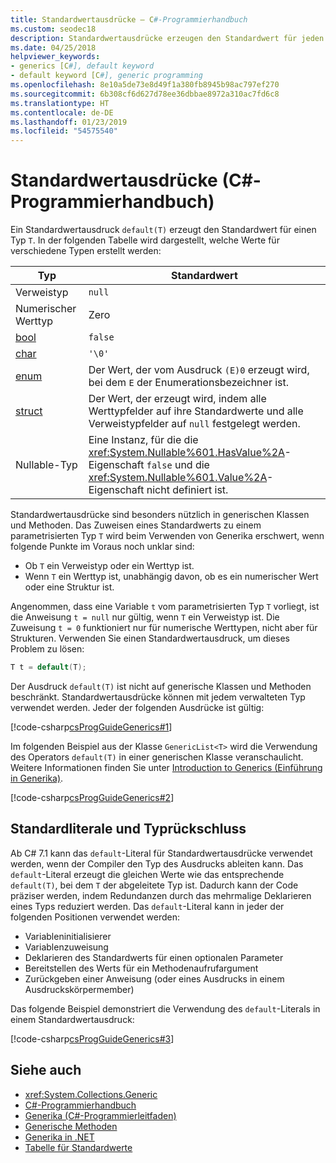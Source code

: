 ```yaml
---
title: Standardwertausdrücke – C#-Programmierhandbuch
ms.custom: seodec18
description: Standardwertausdrücke erzeugen den Standardwert für jeden Verweistyp oder Werttyp.
ms.date: 04/25/2018
helpviewer_keywords:
- generics [C#], default keyword
- default keyword [C#], generic programming
ms.openlocfilehash: 8e10a5de73e8d49f1a380fb8945b98ac797ef270
ms.sourcegitcommit: 6b308cf6d627d78ee36dbbae8972a310ac7fd6c8
ms.translationtype: HT
ms.contentlocale: de-DE
ms.lasthandoff: 01/23/2019
ms.locfileid: "54575540"
---
```

# <a name="default-value-expressions-c-programming-guide"></a>Standardwertausdrücke (C#-Programmierhandbuch)

Ein Standardwertausdruck `default(T)` erzeugt den Standardwert für einen Typ `T`. In der folgenden Tabelle wird dargestellt, welche Werte für verschiedene Typen erstellt werden:

|Typ|Standardwert|
|---------|---------|
|Verweistyp|`null`|
|Numerischer Werttyp|Zero|
|[bool](../../language-reference/keywords/bool.md)|`false`|
|[char](../../language-reference/keywords/char.md)|`'\0'`|
|[enum](../../language-reference/keywords/enum.md)|Der Wert, der vom Ausdruck `(E)0` erzeugt wird, bei dem `E` der Enumerationsbezeichner ist.|
|[struct](../../language-reference/keywords/struct.md)|Der Wert, der erzeugt wird, indem alle Werttypfelder auf ihre Standardwerte und alle Verweistypfelder auf `null` festgelegt werden.|
|Nullable-Typ|Eine Instanz, für die die <xref:System.Nullable%601.HasValue%2A>-Eigenschaft `false` und die <xref:System.Nullable%601.Value%2A>-Eigenschaft nicht definiert ist.|

Standardwertausdrücke sind besonders nützlich in generischen Klassen und Methoden. Das Zuweisen eines Standardwerts zu einem parametrisierten Typ `T` wird beim Verwenden von Generika erschwert, wenn folgende Punkte im Voraus noch unklar sind:

- Ob `T` ein Verweistyp oder ein Werttyp ist.
- Wenn `T` ein Werttyp ist, unabhängig davon, ob es ein numerischer Wert oder eine Struktur ist.

 Angenommen, dass eine Variable `t` vom parametrisierten Typ `T` vorliegt, ist die Anweisung `t = null` nur gültig, wenn `T` ein Verweistyp ist. Die Zuweisung `t = 0` funktioniert nur für numerische Werttypen, nicht aber für Strukturen. Verwenden Sie einen Standardwertausdruck, um dieses Problem zu lösen:

```csharp
T t = default(T);
```

Der Ausdruck `default(T)` ist nicht auf generische Klassen und Methoden beschränkt. Standardwertausdrücke können mit jedem verwalteten Typ verwendet werden. Jeder der folgenden Ausdrücke ist gültig:

 [!code-csharp[csProgGuideGenerics#1](../../../../samples/snippets/csharp/programming-guide/statements-expressions-operators/default-value-expressions.cs)]

 Im folgenden Beispiel aus der Klasse `GenericList<T>` wird die Verwendung des Operators `default(T)` in einer generischen Klasse veranschaulicht. Weitere Informationen finden Sie unter [Introduction to Generics (Einführung in Generika)](../generics/introduction-to-generics.md).

 [!code-csharp[csProgGuideGenerics#2](../../../../samples/snippets/csharp/VS_Snippets_VBCSharp/csProgGuideGenerics/CS/Generics.cs#Snippet41)]

## <a name="default-literal-and-type-inference"></a>Standardliterale und Typrückschluss

Ab C# 7.1 kann das `default`-Literal für Standardwertausdrücke verwendet werden, wenn der Compiler den Typ des Ausdrucks ableiten kann. Das `default`-Literal erzeugt die gleichen Werte wie das entsprechende `default(T)`, bei dem `T` der abgeleitete Typ ist. Dadurch kann der Code präziser werden, indem Redundanzen durch das mehrmalige Deklarieren eines Typs reduziert werden. Das `default`-Literal kann in jeder der folgenden Positionen verwendet werden:

- Variableninitialisierer
- Variablenzuweisung
- Deklarieren des Standardwerts für einen optionalen Parameter
- Bereitstellen des Werts für ein Methodenaufrufargument
- Zurückgeben einer Anweisung (oder eines Ausdrucks in einem Ausdruckskörpermember)

Das folgende Beispiel demonstriert die Verwendung des `default`-Literals in einem Standardwertausdruck:

[!code-csharp[csProgGuideGenerics#3](../../../../samples/snippets/csharp/programming-guide/statements-expressions-operators/default-literal.cs)]

## <a name="see-also"></a>Siehe auch

- <xref:System.Collections.Generic>
- [C#-Programmierhandbuch](../index.md)
- [Generika (C#-Programmierleitfaden)](../generics/index.md)
- [Generische Methoden](../generics/generic-methods.md)
- [Generika in .NET](~/docs/standard/generics/index.md)
- [Tabelle für Standardwerte](../../language-reference/keywords/default-values-table.md)
